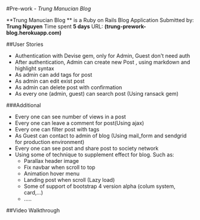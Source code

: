 #Pre-work -  *Trung Manucian Blog*

**Trung Manucian Blog ** is a Ruby on Rails Blog Application
Submitted by: **Trung Nguyen** 
Time spent **5 days**
URL: **(trung-prework-blog.herokuapp.com)**

##User Stories
* Authentication with Devise gem, only for Admin, Guest don't need auth
* After authentication, Admin can create new Post , using markdown and highlight syntax
* As admin can add tags for post 
* As admin can edit exist post
* As admin can delete post with confirmation
* As every one (admin, guest) can search post (Using ransack gem)

###Additional 
* Every one can see number of views in a post
* Every one can leave a comment for post(Using ajax)
* Every one can filter post with tags
* As Guest can contact to admin of blog (Using mail_form and sendgrid for production environment)
* Every one can see post and share post to society network
* Using some of technique to supplement effect for blog. Such as: 
    - Parallax header image
    - Fix navbar when scroll to top
    - Animation hover menu
    - Landing post when scroll (Lazy load)
    - Some of support of bootstrap 4 version alpha (colum system, card,...)
    - .....

##Video Walkthrough
